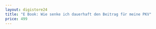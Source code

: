 ```yaml
---
layout: digistore24
title: "E Book: Wie senke ich dauerhaft den Beitrag für meine PKV"
price: 499
---
```

